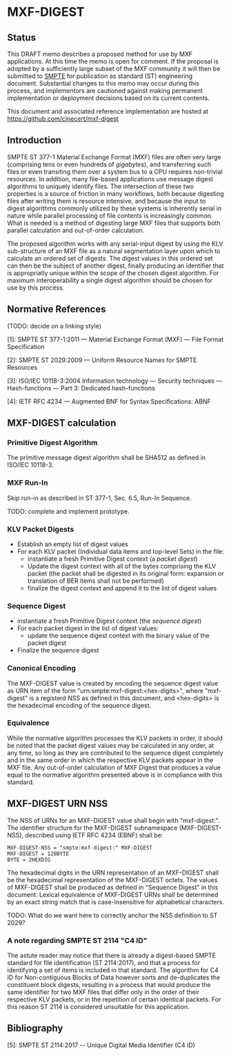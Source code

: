# MXF-DIGEST

## Status

This DRAFT memo describes a proposed method for use by MXF applications. At this time the memo is open for comment. If the proposal is adopted by a sufficiently large subset of the MXF community it will then be submitted to [SMPTE](https://www.smpte.org) for publication as standard (ST) engineering document. Substantial changes to this memo may occur during this process, and implementors are cautioned against making permanent implementation or deployment decisions based on its current contents.

This document and associated reference implementation are hosted at https://github.com/cinecert/mxf-digest

## Introduction

SMPTE ST 377-1 Material Exchange Format (MXF) files are often very large (comprising tens or even hundreds of *gigabytes*), and transferring such files or even transiting them over a system bus to a CPU requires non-trivial resources. In addition, many file-based applications use message digest algorithms to uniquely identify files. The intersection of these two properties is a source of friction in many workflows, both because digesting files after writing them is resource intensive, and because the input to digest algorithms commonly utilized by these systems is inherently serial in nature while parallel processing of file contents is increasingly common. What is needed is a method of digesting large MXF files that supports both parallel calculation and out-of-order calculation.

The proposed algorithm works with any serial-input digest by using the KLV sub-structure of an MXF file as a natural segmentation layer upon which to calculate an ordered set of digests. The digest values in this ordered set can then be the subject of another digest, finally producing an identifier that is appropriatly unique within the scope of the chosen digest algorithm. For maximum interoperability a single digest algorithm should be chosen for use by this process.

## Normative References

(TODO: decide on a linking style)

[1]: SMPTE ST 377-1:2011 — Material Exchange Format (MXF) — File Format Specification

[2]: SMPTE ST 2029:2009 — Uniform Resource Names for SMPTE Resources

[3]: ISO/IEC 10118-3:2004 Information technology — Security techniques — Hash-functions — Part 3: Dedicated hash-functions

[4]: IETF RFC 4234 — Augmented BNF for Syntax Specifications: ABNF

## MXF-DIGEST calculation

### Primitive Digest Algorithm

The primitive message digest algorithm shall be SHA512 as defined in ISO/IEC 10118-3.

### MXF Run-In

Skip run-in as described in ST 377-1, Sec. 6.5, Run-In Sequence.

TODO: complete and implement prototype.

### KLV Packet Digests

* Establish an empty list of digest values
* For each KLV packet (Individual data items and top-level Sets) in the file:
  * instantiate a fresh Primitive Digest context (a *packet digest*)
  * Update the digest context with all of the bytes comprising the KLV packet (the packet shall be digested in its original form:  expansion or translation of BER items shall not be performed)
  * finalize the digest context and append it to the list of digest values

### Sequence Digest

* instantiate a fresh Primitive Digest context (the *sequence digest*)
* For each packet digest in the list of digest values:
  * update the sequence digest context with the binary value of the packet digest
* Finalize the sequence digest

### Canonical Encoding

The MXF-DIGEST value is created by encoding the sequence digest value as URN item of the form "urn:smpte:mxf-digest:&lt;hex-digits&gt;", where "mxf-digest" is a registerd NSS as defined in this document, and &lt;hex-digits&gt; is the hexadecimal encoding of the sequence digest.

### Equivalence

While the normative  algorithm processes the KLV packets in order, it should be noted that the packet digest values may be calculated in any order, at any time, so long as they are contributed to the sequence digest completely and in the same order in which the respective KLV packets appear in the MXF file. Any out-of-order calculation of MXF Digest that produces a value equal to the normative algorithm presented above is in compliance with this standard.

## MXF-DIGEST URN NSS

The NSS of URNs for an MXF-DIGEST value shall begin with "mxf-digest:". The identifier structure for the MXF-DIGEST subnamespace (MXF-DIGEST-NSS), described using IETF RFC 4234 (EBNF) shall be:

```EBNF
MXF-DIGEST-NSS = "smpte:mxf-digest:" MXF-DIGEST
MXF-DIGEST = 128BYTE
BYTE = 2HEXDIG
```

The hexadecimal digits in the URN representation of an MXF-DIGEST shall be the hexadecimal representation of the MXF-DIGEST octets. The values of MXF-DIGEST shall be produced as defined in "Sequence Digest" in this document. Lexical equivalence of MXF-DIGEST URNs shall be determined by an exact string match that is case-insensitive for alphabetical characters.

TODO: What do we want here to correctly anchor the NSS definition to ST 2029?

### A note regarding SMPTE ST 2114  "C4 ID"

The astute reader may notice that there is already a digest-based SMPTE standard for file identification (ST 2114:2017), and that a process for identifying a set of items is included in that standard. The algorithm for C4 ID for Non-contiguous Blocks of Data however sorts and de-duplicates the constituent block digests, resulting in a process that would produce the same identifier for two MXF files that differ only in the order of their respective KLV packets, or in the repetition of certain identical packets. For this reason ST 2114 is considered unsuitable for this application.

## Bibliography

[5]: SMPTE ST 2114:2017 -- Unique Digital Media Identifier (C4 ID)